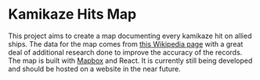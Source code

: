 # Kamikaze Hits Map

This project aims to create a map documenting every kamikaze hit on allied ships. The data for the map comes from [this Wikipedia page](https://en.wikipedia.org/wiki/List_of_Allied_vessels_struck_by_Japanese_special_attack_weapons) with a great deal of additional research done to improve the accuracy of the records. The map is built with [Mapbox](https://www.mapbox.com/) and React. It is currently still being developed and should be hosted on a website in the near future.
